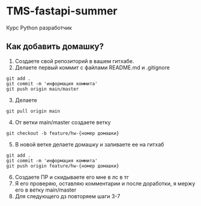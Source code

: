 # TMS-fastapi-summer
Курс Python разработчик

## Как добавить домашку?
1. Создаете свой репозиторий в вашем гитхабе.
2. Делаете первый коммит с файлами README.md и .gitignore 
```
git add .
git commit -m 'информация коммита'
git push origin main/master
```
3. Делаете 
```
git pull origin main
```
4. От ветки main/master создаете ветку 
```
git checkout -b feature/hw-{номер домашки}
```
5. В новой ветке делаете домашку и заливаете ее на гитхаб
```
git add .
git commit -m 'информация коммита'
git push origin feature/hw-{номер домашки}
```
6. Создаете ПР и скидываете его мне в лс в тг
7. Я его проверяю, оставляю комментарии и после доработки, я мержу его в ветку main/master
8. Для следующего дз повторяем шаги 3-7
